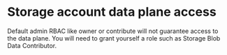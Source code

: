 # Storage account data plane access

Default admin RBAC like owner or contribute will not guarantee access to the data plane. You will need to grant yourself a role such as Storage Blob Data Contributor.